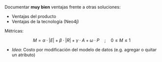 Documentar **muy bien** ventajas frente a otras soluciones:
- Ventajas del producto
- Ventajas de la tecnología (Neo4j)

Métricas:

$$
M = \alpha \cdot |E| + \beta \cdot |R| + \gamma \cdot A + \omega \cdot P \quad ; \quad 0 \leq M \leq 1
$$

- *Idea*: Costo por modificación del modelo de datos (e.g. agregar o quitar un atributo)